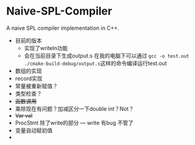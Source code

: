 # Naive-SPL-Compiler
A naive SPL compiler implementation in C++.
- 目前的版本
  - 实现了writeln功能
  - 会在当前目录下生成output.s 在我的电脑下可以通过 `gcc -o test.out ./cmake-build-debug/output.s`这样的命令编译运行test.out
- 数组的实现
- record实现
- 常量被重新赋值？
- 类型检查？
- ~~函数调用~~
- 乘除现在有问题？加减区分一下double int？Not？
- ~~Var val~~
- ProcStmt 除了write的部分 — write 有bug 不管了
- 变量自动赋初值
- 

